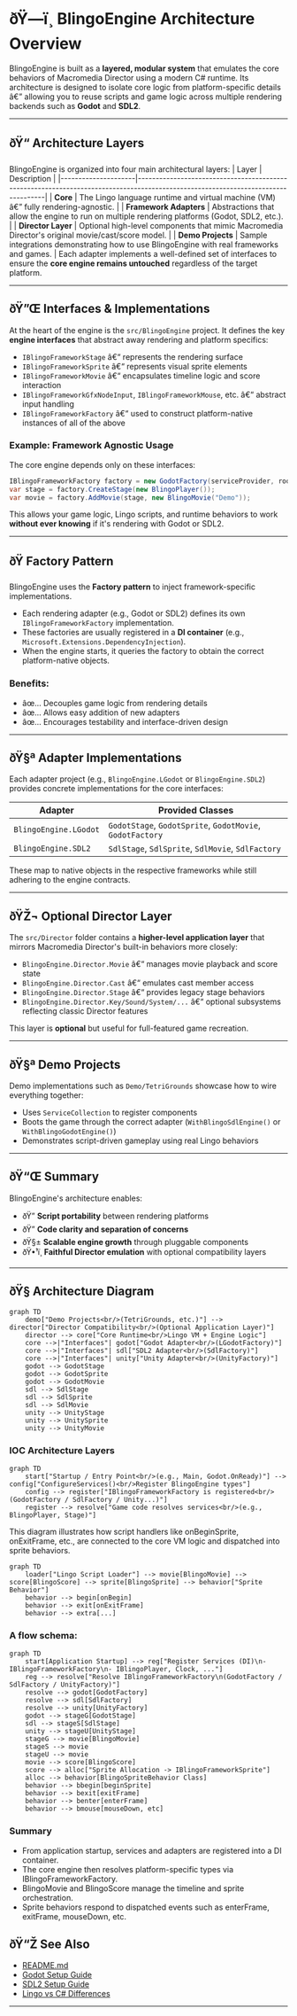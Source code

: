 ﻿# ðŸ—ï¸ BlingoEngine Architecture Overview

BlingoEngine is built as a **layered, modular system** that emulates the core behaviors of Macromedia Director using a modern C# runtime. Its architecture is designed to isolate core logic from platform-specific details â€” allowing you to reuse scripts and game logic across multiple rendering backends such as **Godot** and **SDL2**.

---

## ðŸ“ Architecture Layers

BlingoEngine is organized into four main architectural layers:
| Layer               | Description |
|---------------------|----------------------------------------------------------------------------------------------------------------------------------|
| **Core**            | The Lingo language runtime and virtual machine (VM) â€” fully rendering-agnostic. |
| **Framework Adapters** | Abstractions that allow the engine to run on multiple rendering platforms (Godot, SDL2, etc.). |
| **Director Layer**  | Optional high-level components that mimic Macromedia Director's original movie/cast/score model. |
| **Demo Projects**   | Sample integrations demonstrating how to use BlingoEngine with real frameworks and games. |
Each adapter implements a well-defined set of interfaces to ensure the **core engine remains untouched** regardless of the target platform.

---

## ðŸ”Œ Interfaces & Implementations

At the heart of the engine is the `src/BlingoEngine` project. It defines the key **engine interfaces** that abstract away rendering and platform specifics:

- `IBlingoFrameworkStage` â€“ represents the rendering surface
- `IBlingoFrameworkSprite` â€“ represents visual sprite elements
- `IBlingoFrameworkMovie` â€“ encapsulates timeline logic and score interaction
- `IBlingoFrameworkGfxNodeInput`, `IBlingoFrameworkMouse`, etc. â€“ abstract input handling
- `IBlingoFrameworkFactory` â€“ used to construct platform-native instances of all of the above

### Example: Framework Agnostic Usage

The core engine depends only on these interfaces:

```csharp
IBlingoFrameworkFactory factory = new GodotFactory(serviceProvider, root);
var stage = factory.CreateStage(new BlingoPlayer());
var movie = factory.AddMovie(stage, new BlingoMovie("Demo"));
```

This allows your game logic, Lingo scripts, and runtime behaviors to work **without ever knowing** if it's rendering with Godot or SDL2.

---

## ðŸ­ Factory Pattern

BlingoEngine uses the **Factory pattern** to inject framework-specific implementations.

- Each rendering adapter (e.g., Godot or SDL2) defines its own `IBlingoFrameworkFactory` implementation.
- These factories are usually registered in a **DI container** (e.g., `Microsoft.Extensions.DependencyInjection`).
- When the engine starts, it queries the factory to obtain the correct platform-native objects.

### Benefits:
- âœ… Decouples game logic from rendering details
- âœ… Allows easy addition of new adapters
- âœ… Encourages testability and interface-driven design

---

## ðŸ§ª Adapter Implementations

Each adapter project (e.g., `BlingoEngine.LGodot` or `BlingoEngine.SDL2`) provides concrete implementations for the core interfaces:

| Adapter              | Provided Classes |
|----------------------|--------------------------------------------------------------|
| `BlingoEngine.LGodot` | `GodotStage`, `GodotSprite`, `GodotMovie`, `GodotFactory`    |
| `BlingoEngine.SDL2`   | `SdlStage`, `SdlSprite`, `SdlMovie`, `SdlFactory`            |
These map to native objects in the respective frameworks while still adhering to the engine contracts.

---

## ðŸŽ¬ Optional Director Layer

The `src/Director` folder contains a **higher-level application layer** that mirrors Macromedia Director's built-in behaviors more closely:

- `BlingoEngine.Director.Movie` â€“ manages movie playback and score state
- `BlingoEngine.Director.Cast` â€“ emulates cast member access
- `BlingoEngine.Director.Stage` â€“ provides legacy stage behaviors
- `BlingoEngine.Director.Key/Sound/System/...` â€“ optional subsystems reflecting classic Director features

This layer is **optional** but useful for full-featured game recreation.

---

## ðŸ§ª Demo Projects

Demo implementations such as `Demo/TetriGrounds` showcase how to wire everything together:

- Uses `ServiceCollection` to register components
- Boots the game through the correct adapter (`WithBlingoSdlEngine()` or `WithBlingoGodotEngine()`)
- Demonstrates script-driven gameplay using real Lingo behaviors

---

## ðŸ“Œ Summary

BlingoEngine's architecture enables:

- ðŸ” **Script portability** between rendering platforms
- ðŸ” **Code clarity and separation of concerns**
- ðŸ§± **Scalable engine growth** through pluggable components
- ðŸ•¹ï¸ **Faithful Director emulation** with optional compatibility layers

---


## ðŸ§­ Architecture Diagram

```mermaid
graph TD
    demo["Demo Projects<br/>(TetriGrounds, etc.)"] --> director["Director Compatibility<br/>(Optional Application Layer)"]
    director --> core["Core Runtime<br/>Lingo VM + Engine Logic"]
    core -->|"Interfaces"| godot["Godot Adapter<br/>(LGodotFactory)"]
    core -->|"Interfaces"| sdl["SDL2 Adapter<br/>(SdlFactory)"]
    core -->|"Interfaces"| unity["Unity Adapter<br/>(UnityFactory)"]
    godot --> GodotStage
    godot --> GodotSprite
    godot --> GodotMovie
    sdl --> SdlStage
    sdl --> SdlSprite
    sdl --> SdlMovie
    unity --> UnityStage
    unity --> UnitySprite
    unity --> UnityMovie
```

### IOC Architecture Layers
```mermaid
graph TD
    start["Startup / Entry Point<br/>(e.g., Main, Godot.OnReady)"] --> config["ConfigureServices()<br/>Register BlingoEngine types"]
    config --> register["IBlingoFrameworkFactory is registered<br/>(GodotFactory / SdlFactory / Unity...)"]
    register --> resolve["Game code resolves services<br/>(e.g., BlingoPlayer, Stage)"]
```

This diagram illustrates how script handlers like onBeginSprite, onExitFrame, etc., are connected to the core VM logic and dispatched into sprite behaviors.
```mermaid
graph TD
    loader["Lingo Script Loader"] --> movie[BlingoMovie] --> score[BlingoScore] --> sprite[BlingoSprite] --> behavior["Sprite Behavior"]
    behavior --> begin[onBegin]
    behavior --> exit[onExitFrame]
    behavior --> extra[...]
```


### A flow schema:
```mermaid
graph TD
    start[Application Startup] --> reg["Register Services (DI)\n- IBlingoFrameworkFactory\n- IBlingoPlayer, Clock, ..."]
    reg --> resolve["Resolve IBlingoFrameworkFactory\n(GodotFactory / SdlFactory / UnityFactory)"]
    resolve --> godot[GodotFactory]
    resolve --> sdl[SdlFactory]
    resolve --> unity[UnityFactory]
    godot --> stageG[GodotStage]
    sdl --> stageS[SdlStage]
    unity --> stageU[UnityStage]
    stageG --> movie[BlingoMovie]
    stageS --> movie
    stageU --> movie
    movie --> score[BlingoScore]
    score --> alloc["Sprite Allocation -> IBlingoFrameworkSprite"]
    alloc --> behavior[BlingoSpriteBehavior Class]
    behavior --> bbegin[beginSprite]
    behavior --> bexit[exitFrame]
    behavior --> benter[enterFrame]
    behavior --> bmouse[mouseDown, etc]
```
### Summary
- From application startup, services and adapters are registered into a DI container.
- The core engine then resolves platform-specific types via IBlingoFrameworkFactory.
- BlingoMovie and BlingoScore manage the timeline and sprite orchestration.
- Sprite behaviors respond to dispatched events such as enterFrame, exitFrame, mouseDown, etc.



## ðŸ“Ž See Also

- [README.md](../../README.md)
- [Godot Setup Guide](../GodotSetup.md)
- [SDL2 Setup Guide](../SDLSetup.md)
- [Lingo vs C# Differences](Blingo_vs_CSharp.md)

---



